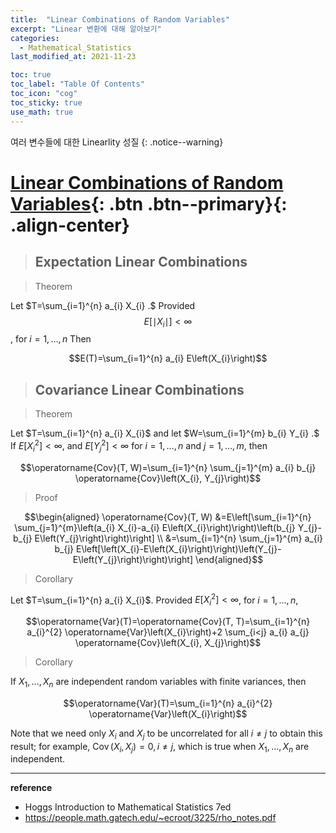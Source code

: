 ```yaml
---
title:  "Linear Combinations of Random Variables"
excerpt: "Linear 변환에 대해 알아보기"
categories:
  - Mathematical_Statistics
last_modified_at: 2021-11-23

toc: true
toc_label: "Table Of Contents"
toc_icon: "cog"
toc_sticky: true
use_math: true
---
```


 여러 변수들에 대한 Linearlity 성질
{: .notice--warning}

# [Linear Combinations of Random Variables](#link){: .btn .btn--primary}{: .align-center}

> ## Expectation Linear Combinations

> Theorem

Let $T=\sum_{i=1}^{n} a_{i} X_{i} .$ Provided $$E\left[\mid X_{i}\mid \right]<\infty$$, for $i=1, \ldots, n$ Then

$$E(T)=\sum_{i=1}^{n} a_{i} E\left(X_{i}\right)$$

> ## Covariance Linear Combinations

> Theorem

Let $T=\sum_{i=1}^{n} a_{i} X_{i}$ and let $W=\sum_{i=1}^{m} b_{i} Y_{i} .$ If $E\left[X_{i}^{2}\right]<\infty$, and $E\left[Y_{j}^{2}\right]<\infty$ for $i=1, \ldots, n$ and $j=1, \ldots, m$, then

$$\operatorname{Cov}(T, W)=\sum_{i=1}^{n} \sum_{j=1}^{m} a_{i} b_{j} \operatorname{Cov}\left(X_{i}, Y_{j}\right)$$

> Proof

$$\begin{aligned}
\operatorname{Cov}(T, W) &=E\left[\sum_{i=1}^{n} \sum_{j=1}^{m}\left(a_{i} X_{i}-a_{i} E\left(X_{i}\right)\right)\left(b_{j} Y_{j}-b_{j} E\left(Y_{j}\right)\right)\right] \\
&=\sum_{i=1}^{n} \sum_{j=1}^{m} a_{i} b_{j} E\left[\left(X_{i}-E\left(X_{i}\right)\right)\left(Y_{j}-E\left(Y_{j}\right)\right)\right]
\end{aligned}$$

> Corollary

Let $T=\sum_{i=1}^{n} a_{i} X_{i}$. Provided $E\left[X_{i}^{2}\right]<\infty$, for $i=1, \ldots, n$,

$$\operatorname{Var}(T)=\operatorname{Cov}(T, T)=\sum_{i=1}^{n} a_{i}^{2} \operatorname{Var}\left(X_{i}\right)+2 \sum_{i<j} a_{i} a_{j} \operatorname{Cov}\left(X_{i}, X_{j}\right)$$

> Corollary

If $X_{1}, \ldots, X_{n}$ are independent random variables with finite variances, then

$$\operatorname{Var}(T)=\sum_{i=1}^{n} a_{i}^{2} \operatorname{Var}\left(X_{i}\right)$$

Note that we need only $X_{i}$ and $X_{j}$ to be uncorrelated for all $i \neq j$ to obtain this result; for example, $\operatorname{Cov}\left(X_{i}, X_{j}\right)=0, i \neq j$, which is true when $X_{1}, \ldots, X_{n}$ are independent.

---

**reference**

- Hoggs Introduction to Mathematical Statistics 7ed
- <https://people.math.gatech.edu/~ecroot/3225/rho_notes.pdf>





